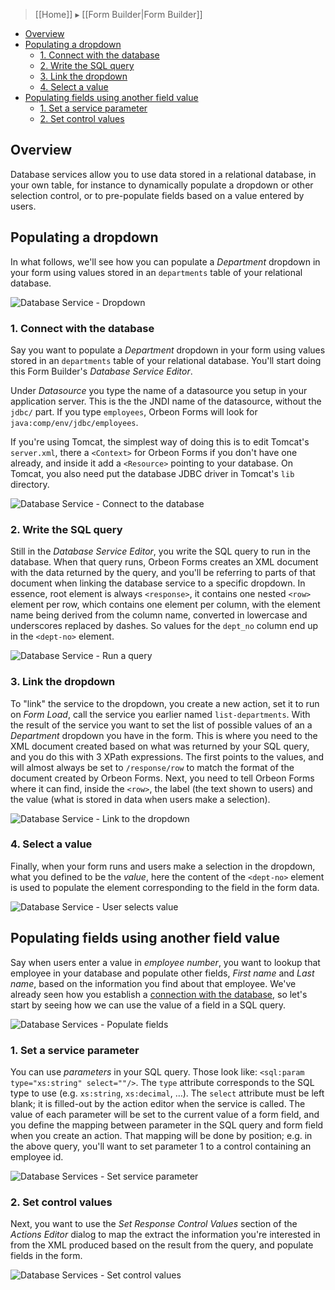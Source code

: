 > [[Home]] ▸ [[Form Builder|Form Builder]]

- [Overview](#overview)
- [Populating a dropdown](#populating-a-dropdown)
    - [1. Connect with the database](#1-connect-with-the-database)
    - [2. Write the SQL query](#2-write-the-sql-query)
    - [3. Link the dropdown](#3-link-the-dropdown)
    - [4. Select a value](#4-select-a-value)
- [Populating fields using another field value](#populating-fields-using-another-field-value)
    - [1. Set a service parameter](#1-set-a-service-parameter)
    - [2. Set control values](#2-set-control-values)

## Overview

Database services allow you to use data stored in a relational database, in your own table, for instance to dynamically populate a dropdown or other selection control, or to pre-populate fields based on a value entered by users.

## Populating a dropdown

In what follows, we'll see how you can populate a *Department* dropdown in your form using values stored in an `departments` table of your relational database.

![Database Service - Dropdown](https://orbeon.mybalsamiq.com/mockups/3495681.png?key=0aef78079ee7f7d7df5b0ab3365003107bff3097)

### 1. Connect with the database

Say you want to populate a *Department* dropdown in your form using values stored in an `departments` table of your relational database. You'll start doing this Form Builder's *Database Service Editor*.

Under *Datasource* you type the name of a datasource you setup in your application server. This is the the JNDI name of the datasource, without the `jdbc/` part. If you type `employees`, Orbeon Forms will look for `java:comp/env/jdbc/employees`.

If you're using Tomcat, the simplest way of doing this is to edit Tomcat's `server.xml`, there a `<Context>` for Orbeon Forms if you don't have one already, and inside it add a `<Resource>` pointing to your database. On Tomcat, you also need put the database JDBC driver in Tomcat's `lib` directory.

![Database Service - Connect to the database](https://orbeon.mybalsamiq.com/mockups/3492353.png?key=5b6d8a77397e4b7de268cf14dea4e60c694555de)

### 2. Write the SQL query

Still in the *Database Service Editor*, you write the SQL query to run in the database. When that query runs, Orbeon Forms creates an XML document with the data returned by the query, and you'll be referring to parts of that document when linking the database service to a specific dropdown. In essence, root element is always `<response>`, it contains one nested `<row>` element per row, which contains one element per column, with the element name being derived from the column name, converted in lowercase and underscores replaced by dashes. So values for the `dept_no` column end up in the `<dept-no>` element.

![Database Service - Run a query](https://orbeon.mybalsamiq.com/mockups/3492410.png?key=5932ce2360c24e025c7089374d153a38e837d72c)

### 3. Link the dropdown

To "link" the service to the dropdown, you create a new action, set it to run on *Form Load*, call the service you earlier named `list-departments`. With the result of the service you want to set the list of possible values of an a *Department* dropdown you have in the form. This is where you need to the XML document created based on what was returned by your SQL query, and you do this with 3 XPath expressions. The first points to the values, and will almost always be set to `/response/row` to match the format of the document created by Orbeon Forms. Next, you need to tell Orbeon Forms where it can find, inside the `<row>`, the label (the text shown to users) and the value (what is stored in data when users make a selection).

![Database Service - Link to the dropdown](https://orbeon.mybalsamiq.com/mockups/3495548.png?key=f4f2e69b9a6fa9f8b95b4374cd5d916e1d20021e)

### 4. Select a value

Finally, when your form runs and users make a selection in the dropdown, what you defined to be the *value*, here the content of the `<dept-no>` element is used to populate the element corresponding to the field in the form data.

![Database Service - User selects value](https://orbeon.mybalsamiq.com/mockups/3495565.png?key=841eef62620e9825a0008b66db449881ef52faf0)

## Populating fields using another field value

Say when users enter a value in *employee number*, you want to lookup that employee in your database and populate other fields, *First name* and *Last name*, based on the information you find about that employee. We've already seen how you establish a [connection with the database](#1-connect-with-the-database), so let's start by seeing how we can use the value of a field in a SQL query.

![Database Services - Populate fields](https://orbeon.mybalsamiq.com/mockups/3496134.png?key=9afebca492194367800ecb4f8115399f58620646)

### 1. Set a service parameter

You can use *parameters* in your SQL query. Those look like: `<sql:param type="xs:string" select=""/>`. The `type` attribute corresponds to the SQL type to use (e.g. `xs:string`, `xs:decimal`, …). The `select` attribute must be left blank; it is filled-out by the action editor when the service is called. The value of each parameter will be set to the current value of a form field, and you define the mapping between parameter in the SQL query and form field when you create an action. That mapping will be done by position; e.g. in the above query, you'll want to set parameter 1 to a control containing an employee id.

![Database Services - Set service parameter](https://orbeon.mybalsamiq.com/mockups/3496171.png?key=35cd8774cb62e8d8773b71aa33d797bb49a98264)

### 2. Set control values

Next, you want to use the *Set Response Control Values* section of the *Actions Editor* dialog to map the extract the information you're interested in from the XML produced based on the result from the query, and populate fields in the form.

![Database Services - Set control values](https://orbeon.mybalsamiq.com/mockups/3496182.png?key=3edd2eeb09ef054c3e18e6e18dfc0f085d60894c)